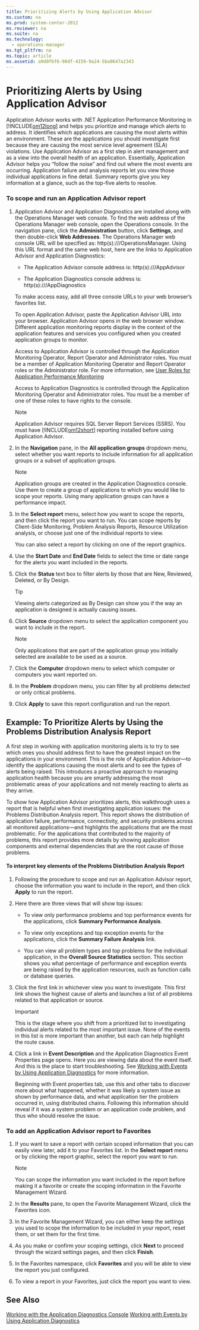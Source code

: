 ```yaml
---
title: Prioritizing Alerts by Using Application Advisor
ms.custom: na
ms.prod: system-center-2012
ms.reviewer: na
ms.suite: na
ms.technology: 
  - operations-manager
ms.tgt_pltfrm: na
ms.topic: article
ms.assetid: a9d0f6f6-90df-4159-9a24-5ba0647a2343
---
```

# Prioritizing Alerts by Using Application Advisor
Application Advisor works with .NET Application Performance Monitoring in [!INCLUDE[om12long](../Token/om12long_md.md)] and helps you prioritize and manage which alerts to address. It identifies which applications are causing the most alerts within an environment. These are the applications you should investigate first because they are causing the most service level agreement \(SLA\) violations. Use Application Advisor as a first step in alert management and as a view into the overall health of an application. Essentially, Application Advisor helps you “follow the noise” and find out where the most events are occurring. Application failure and analysis reports let you view those individual applications in fine detail. Summary reports give you key information at a glance, such as the top\-five alerts to resolve.

### To scope and run an Application Advisor report

1.  Application Advisor and Application Diagnostics are installed along with the Operations Manager web console. To find the web address of the Operations Manager web console, open the Operations console. In the navigation pane, click the **Administration** button, click **Settings**, and then double\-click **Web Addresses**. The Operations Manager web console URL will be specified as: http\(s\):\/\/<web host>\/OperationsManager. Using this URL format and the same web host, here are the links to Application Advisor and Application Diagnostics:

    -   The Application Advisor console address is: http\(s\):\/\/<web host>\/AppAdvisor

    -   The Application Diagnostics console address is: http\(s\):\/\/<web host>\/AppDiagnostics

    To make access easy, add all three console URLs to your web browser’s favorites list.

    To open Application Advisor, paste the Application Advisor URL into your browser. Application Advisor opens in the web browser window. Different application monitoring reports display in the context of the application features and services you configured when you created application groups to monitor.

    Access to Application Advisor is controlled through the Application Monitoring Operator, Report Operator and Administrator roles. You must be a member of Application Monitoring Operator and Report Operator roles or the Administrator role. For more information, see [User Roles for Application Performance Monitoring](../Topic/User-Roles-for-Application-Performance-Monitoring.md)

    Access to Application Diagnostics is controlled through the Application Monitoring Operator and Administrator roles. You must be a member of one of these roles to have rights to the console.

    > [!NOTE]
    > Application Advisor requires SQL Server Report Services \(SSRS\). You must have [!INCLUDE[om12short](../Token/om12short_md.md)] reporting installed before using Application Advisor.

2.  In the **Navigation** pane, in the **All application groups** dropdown menu, select whether you want reports to include information for all application groups or a subset of application groups.

    > [!NOTE]
    > Application groups are created in the Application Diagnostics console. Use them to create a group of applications to which you would like to scope your reports. Using many application groups can have a performance impact.

3.  In the **Select report** menu, select how you want to scope the reports, and then click the report you want to run. You can scope reports by Client\-Side Monitoring, Problem Analysis Reports, Resource Utilization analysis, or choose just one of the individual reports to view.

    You can also select a report by clicking on one of the report graphics.

4.  Use the **Start Date** and **End Date** fields to select the time or date range for the alerts you want included in the reports.

5.  Click the **Status** text box to filter alerts by those that are New, Reviewed, Deleted, or By Design.

    > [!TIP]
    > Viewing alerts categorized as By Design can show you if the way an application is designed is actually causing issues.

6.  Click **Source** dropdown menu to select the application component you want to include in the report.

    > [!NOTE]
    > Only applications that are part of the application group you initially selected are available to be used as a source.

7.  Click the **Computer** dropdown menu to select which computer or computers you want reported on.

8.  In the **Problem** dropdown menu, you can filter by all problems detected or only critical problems.

9. Click **Apply** to save this report configuration and run the report.

## Example: To Prioritize Alerts by Using the Problems Distribution Analysis Report
A first step in working with application monitoring alerts is to try to see which ones you should address first to have the greatest impact on the applications in your environment. This is the role of Application Advisor—to identify the applications causing the most alerts and to see the types of alerts being raised. This introduces a proactive approach to managing application health because you are smartly addressing the most problematic areas of your applications and not merely reacting to alerts as they arrive.

To show how Application Advisor prioritizes alerts, this walkthrough uses a report that is helpful when first investigating application issues: the Problems Distribution Analysis report. This report shows the distribution of application failure, performance, connectivity, and security problems across all monitored applications—and highlights the applications that are the most problematic. For the applications that contributed to the majority of problems, this report provides more details by showing application components and external dependencies that are the root cause of those problems.

#### To interpret key elements of the Problems Distribution Analysis Report

1.  Following the procedure to scope and run an Application Advisor report, choose the information you want to include in the report, and then click **Apply** to run the report.

2.  Here there are three views that will show top issues:

    -   To view only performance problems and top performance events for the applications, click **Summary Performance Analysis**.

    -   To view only exceptions and top exception events for the applications, click the **Summary Failure Analysis** link.

    -   You can view all problem types and top problems for the individual application, in the **Overall Source Statistics** section. This section shows you what percentage of performance and exception events are being raised by the application resources, such as function calls or database queries.

3.  Click the first link in whichever view you want to investigate. This first link shows the highest cause of alerts and launches a list of all problems related to that application or source.

    > [!IMPORTANT]
    > This is the stage where you shift from a prioritized list to investigating individual alerts related to the most important issue. None of the events in this list is more important than another, but each can help highlight the route cause.

4.  Click a link in **Event Description** and the Application Diagnostics Event Properties page opens. Here you are viewing data about the event itself. And this is the place to start troubleshooting. See [Working with Events by Using Application Diagnostics](../Topic/Working-with-Events-by-Using-Application-Diagnostics.md) for more information.

    Beginning with Event properties tab, use this and other tabs to discover more about what happened, whether it was likely a system issue as shown by performance data, and what application tier the problem occurred in, using distributed chains. Following this information should reveal if it was a system problem or an application code problem, and thus who should resolve the issue.

### To add an Application Advisor report to Favorites

1.  If you want to save a report with certain scoped information that you can easily view later, add it to your Favorites list. In the **Select report** menu or by clicking the report graphic, select the report you want to run.

    > [!NOTE]
    > You can scope the information you want included in the report before making it a favorite or create the scoping information in the Favorite Management Wizard.

2.  In the **Results** pane, to open the Favorite Management Wizard, click the Favorites icon.

3.  In the Favorite Management Wizard, you can either keep the settings you used to scope the information to be included in your report, reset them, or set them for the first time.

4.  As you make or confirm your scoping settings, click **Next** to proceed through the wizard settings pages, and then click **Finish**.

5.  In the Favorites namespace, click **Favorites** and you will be able to view the report you just configured.

6.  To view a report in your Favorites, just click the report you want to view.

## See Also
[Working with the Application Diagnostics Console](../Topic/Working-with-the-Application-Diagnostics-Console.md)
[Working with Events by Using Application Diagnostics](../Topic/Working-with-Events-by-Using-Application-Diagnostics.md)

